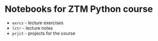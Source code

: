 # Notebooks for ZTM Python course

* `exrcs` - lecture exercises
* `lctr` - lecture notes
* `prjct` - projects for the course